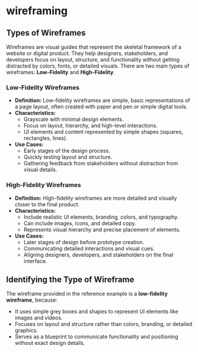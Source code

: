 # wireframing

## Types of Wireframes

Wireframes are visual guides that represent the skeletal framework of a website or digital product. They help designers, stakeholders, and developers focus on layout, structure, and functionality without getting distracted by colors, fonts, or detailed visuals. There are two main types of wireframes: **Low-Fidelity** and **High-Fidelity**.

### Low-Fidelity Wireframes
- **Definition:** Low-fidelity wireframes are simple, basic representations of a page layout, often created with paper and pen or simple digital tools.
- **Characteristics:**
  - Grayscale with minimal design elements.
  - Focus on layout, hierarchy, and high-level interactions.
  - UI elements and content represented by simple shapes (squares, rectangles, lines).
- **Use Cases:** 
  - Early stages of the design process.
  - Quickly testing layout and structure.
  - Gathering feedback from stakeholders without distraction from visual details.

### High-Fidelity Wireframes
- **Definition:** High-fidelity wireframes are more detailed and visually closer to the final product.
- **Characteristics:**
  - Include realistic UI elements, branding, colors, and typography.
  - Can include images, icons, and detailed copy.
  - Represents visual hierarchy and precise placement of elements.
- **Use Cases:**
  - Later stages of design before prototype creation.
  - Communicating detailed interactions and visual cues.
  - Aligning designers, developers, and stakeholders on the final interface.

## Identifying the Type of Wireframe

The wireframe provided in the reference example is a **low-fidelity wireframe**, because:

- It uses simple grey boxes and shapes to represent UI elements like images and videos.
- Focuses on layout and structure rather than colors, branding, or detailed graphics.
- Serves as a blueprint to communicate functionality and positioning without exact design details.
